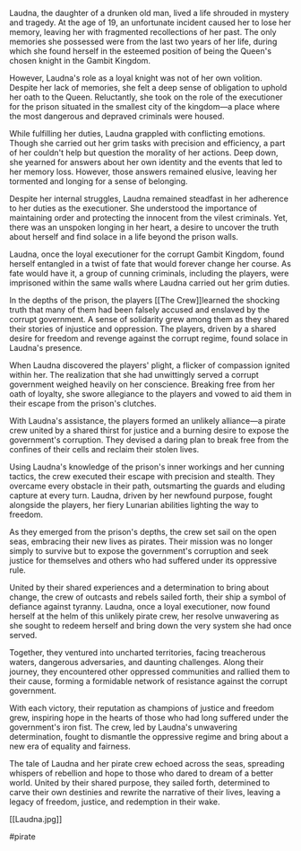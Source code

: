 
Laudna, the daughter of a drunken old man, lived a life shrouded in mystery and tragedy. At the age of 19, an unfortunate incident caused her to lose her memory, leaving her with fragmented recollections of her past. The only memories she possessed were from the last two years of her life, during which she found herself in the esteemed position of being the Queen's chosen knight in the Gambit Kingdom.

However, Laudna's role as a loyal knight was not of her own volition. Despite her lack of memories, she felt a deep sense of obligation to uphold her oath to the Queen. Reluctantly, she took on the role of the executioner for the prison situated in the smallest city of the kingdom—a place where the most dangerous and depraved criminals were housed.

While fulfilling her duties, Laudna grappled with conflicting emotions. Though she carried out her grim tasks with precision and efficiency, a part of her couldn't help but question the morality of her actions. Deep down, she yearned for answers about her own identity and the events that led to her memory loss. However, those answers remained elusive, leaving her tormented and longing for a sense of belonging.

Despite her internal struggles, Laudna remained steadfast in her adherence to her duties as the executioner. She understood the importance of maintaining order and protecting the innocent from the vilest criminals. Yet, there was an unspoken longing in her heart, a desire to uncover the truth about herself and find solace in a life beyond the prison walls.

Laudna, once the loyal executioner for the corrupt Gambit Kingdom, found herself entangled in a twist of fate that would forever change her course. As fate would have it, a group of cunning criminals, including the players, were imprisoned within the same walls where Laudna carried out her grim duties.

In the depths of the prison, the players [[The Crew]]learned the shocking truth that many of them had been falsely accused and enslaved by the corrupt government. A sense of solidarity grew among them as they shared their stories of injustice and oppression. The players, driven by a shared desire for freedom and revenge against the corrupt regime, found solace in Laudna's presence.

When Laudna discovered the players' plight, a flicker of compassion ignited within her. The realization that she had unwittingly served a corrupt government weighed heavily on her conscience. Breaking free from her oath of loyalty, she swore allegiance to the players and vowed to aid them in their escape from the prison's clutches.

With Laudna's assistance, the players formed an unlikely alliance—a pirate crew united by a shared thirst for justice and a burning desire to expose the government's corruption. They devised a daring plan to break free from the confines of their cells and reclaim their stolen lives.

Using Laudna's knowledge of the prison's inner workings and her cunning tactics, the crew executed their escape with precision and stealth. They overcame every obstacle in their path, outsmarting the guards and eluding capture at every turn. Laudna, driven by her newfound purpose, fought alongside the players, her fiery Lunarian abilities lighting the way to freedom.

As they emerged from the prison's depths, the crew set sail on the open seas, embracing their new lives as pirates. Their mission was no longer simply to survive but to expose the government's corruption and seek justice for themselves and others who had suffered under its oppressive rule.

United by their shared experiences and a determination to bring about change, the crew of outcasts and rebels sailed forth, their ship a symbol of defiance against tyranny. Laudna, once a loyal executioner, now found herself at the helm of this unlikely pirate crew, her resolve unwavering as she sought to redeem herself and bring down the very system she had once served.

Together, they ventured into uncharted territories, facing treacherous waters, dangerous adversaries, and daunting challenges. Along their journey, they encountered other oppressed communities and rallied them to their cause, forming a formidable network of resistance against the corrupt government.

With each victory, their reputation as champions of justice and freedom grew, inspiring hope in the hearts of those who had long suffered under the government's iron fist. The crew, led by Laudna's unwavering determination, fought to dismantle the oppressive regime and bring about a new era of equality and fairness.

The tale of Laudna and her pirate crew echoed across the seas, spreading whispers of rebellion and hope to those who dared to dream of a better world. United by their shared purpose, they sailed forth, determined to carve their own destinies and rewrite the narrative of their lives, leaving a legacy of freedom, justice, and redemption in their wake.

[[Laudna.jpg]]

#pirate
